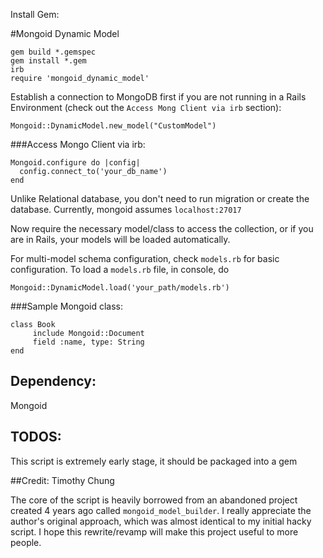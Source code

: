 Install Gem:

#Mongoid Dynamic Model

	gem build *.gemspec
	gem install *.gem
	irb
	require 'mongoid_dynamic_model'

Establish a connection to MongoDB first if you are not running in a Rails Environment (check out the ``Access Mong Client via irb`` section):

	Mongoid::DynamicModel.new_model("CustomModel")

###Access Mongo Client via irb:

	Mongoid.configure do |config|
	  config.connect_to('your_db_name')
	end

Unlike Relational database, you don't need to run migration or create the database. Currently, mongoid assumes ``localhost:27017``

Now require the necessary model/class to access the collection, or if you are in Rails, your models will be loaded automatically.

For multi-model schema configuration, check ``models.rb`` for basic configuration. To load a ``models.rb`` file, in console, do

	Mongoid::DynamicModel.load('your_path/models.rb')

###Sample Mongoid class:

	class Book
		 include Mongoid::Document
		 field :name, type: String
	end

Dependency:
---
Mongoid

TODOS:
---
This script is extremely early stage, it should be packaged into a gem

##Credit:
Timothy Chung

The core of the script is heavily borrowed from an abandoned project created 4 years ago called ``mongoid_model_builder``. I really appreciate the author's original approach, which was almost identical to my initial hacky script. I hope this rewrite/revamp will make this project useful to more people.

